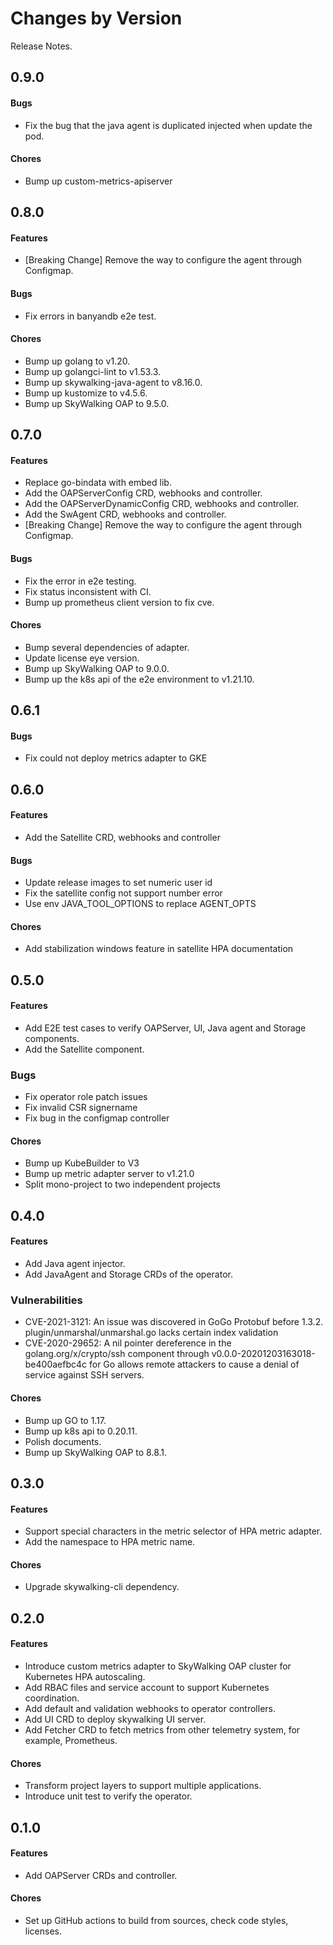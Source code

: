 Changes by Version
==================
Release Notes.

0.9.0
------------------

#### Bugs

- Fix the bug that the java agent is duplicated injected when update the pod.

#### Chores

- Bump up custom-metrics-apiserver

0.8.0
------------------

#### Features
- [Breaking Change] Remove the way to configure the agent through Configmap.

#### Bugs
- Fix errors in banyandb e2e test. 

#### Chores
- Bump up golang to v1.20.
- Bump up golangci-lint to v1.53.3.
- Bump up skywalking-java-agent to v8.16.0.
- Bump up kustomize to v4.5.6.
- Bump up SkyWalking OAP to 9.5.0.

0.7.0
------------------

#### Features
- Replace go-bindata with embed lib.
- Add the OAPServerConfig CRD, webhooks and controller.
- Add the OAPServerDynamicConfig CRD, webhooks and controller.
- Add the SwAgent CRD, webhooks and controller.
- [Breaking Change] Remove the way to configure the agent through Configmap.

#### Bugs
- Fix the error in e2e testing.
- Fix status inconsistent with CI.
- Bump up prometheus client version to fix cve.

#### Chores
- Bump several dependencies of adapter.
- Update license eye version.
- Bump up SkyWalking OAP to 9.0.0.
- Bump up the k8s api of the e2e environment to v1.21.10.

0.6.1
------------------

#### Bugs
- Fix could not deploy metrics adapter to GKE

0.6.0
------------------

#### Features
- Add the Satellite CRD, webhooks and controller

#### Bugs
- Update release images to set numeric user id 
- Fix the satellite config not support number error
- Use env JAVA_TOOL_OPTIONS to replace AGENT_OPTS
#### Chores
- Add stabilization windows feature in satellite HPA documentation

0.5.0
------------------

#### Features
- Add E2E test cases to verify OAPServer, UI, Java agent and Storage components.
- Add the Satellite component.

### Bugs

- Fix operator role patch issues
- Fix invalid CSR signername
- Fix bug in the configmap controller

#### Chores
- Bump up KubeBuilder to V3
- Bump up metric adapter server to v1.21.0
- Split mono-project to two independent projects

0.4.0
------------------

#### Features
- Add Java agent injector.
- Add JavaAgent and Storage CRDs of the operator.

### Vulnerabilities

- CVE-2021-3121: An issue was discovered in GoGo Protobuf before 1.3.2. plugin/unmarshal/unmarshal.go lacks certain index validation
- CVE-2020-29652: A nil pointer dereference in the golang.org/x/crypto/ssh component through v0.0.0-20201203163018-be400aefbc4c for Go allows remote attackers to cause a denial of service against SSH servers.

#### Chores
- Bump up GO to 1.17.
- Bump up k8s api to 0.20.11.
- Polish documents.
- Bump up SkyWalking OAP to 8.8.1.

0.3.0
------------------

#### Features
- Support special characters in the metric selector of HPA metric adapter.
- Add the namespace to HPA metric name.

#### Chores
- Upgrade skywalking-cli dependency.

0.2.0
------------------

#### Features
- Introduce custom metrics adapter to SkyWalking OAP cluster for Kubernetes HPA autoscaling.
- Add RBAC files and service account to support Kubernetes coordination.
- Add default and validation webhooks to operator controllers.
- Add UI CRD to deploy skywalking UI server.
- Add Fetcher CRD to fetch metrics from other telemetry system, for example, Prometheus.

#### Chores
- Transform project layers to support multiple applications.
- Introduce unit test to verify the operator.

0.1.0
------------------

#### Features
- Add OAPServer CRDs and controller.

#### Chores
- Set up GitHub actions to build from sources, check code styles, licenses.

